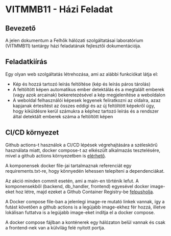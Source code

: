 # VITMMB11 - Házi Feladat

## Bevezető

A jelen dokumentum a Felhők hálózati szolgáltatásai laboratórium (VITMMB11) tantárgy házi feladatának fejlesztői dokumentációja.

## Feladatkiírás

Egy olyan web szolgáltatás létrehozása, ami az alábbi funkciókat látja el:

- Kép és hozzá tartozó leírás feltöltése (kép és leírás páros tárolás)
- A feltöltött képen automatikus ember detektálás és a megtalált emberek (vagy azok arcainak) bekeretezésével a kép megjelenítése a weboldalon
- A weboldal felhasználói képesek legyenek feliratkozni az oldalra, azaz kapjanak értesítést az összes eddigi és az új feltöltött képekről úgy, hogy kiküldésre kerül számukra a képhez tartozó leírás és a rendszer által detektált emberek száma a feltöltött képen

## CI/CD környezet

Github actions-t használok a CI/CD lépések végrehajtására a széleskörű használata miatt, docker compose-t az elkészült alkalmazás tesztelésére, mivel a github actions környezetben is [elérhető](https://github.com/marketplace/actions/docker-compose-action).

A komponensek docker file-jai tartalmaznak referenciát egy requirements.txt-re, hogy könnyedén lehessen telepíteni a dependenciákat.

Az akció minden commit esetén, ami a main-en történik lefut. A komponensekből (backend, db_handler, frontend) egyesével docker image-eket hoz létre, majd ezeket a Github Container Registry-be [felpusholja](https://docs.github.com/en/packages/managing-github-packages-using-github-actions-workflows/publishing-and-installing-a-package-with-github-actions).

A Docker compose file-ban a jelenlegi image-re mutató linkek vannak, így a futást követően a github actions is a legújabb image-ekhez fér hozzá, illetve lokálisan futtatva is a legújabb image-eket indítja el a docker compose.

A docker compose fájlban a konténerek egy hálózaton belül vannak és csak a frontend-nek van a külvilág felé nyitott portja.

[//]: # (## Webszolgáltatás architektúra)

[//]: # (## Futási környezet)

[//]: # (## Fejlesztett kód)

[//]: # (## Adatszerkezetek)

